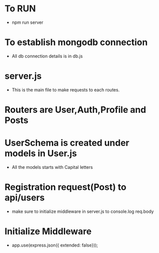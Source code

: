 # To RUN
- npm run server

# To establish mongodb connection
- All db connection details is in db.js

# server.js
- This is the main file to make requests to each routes.

# Routers are User,Auth,Profile and Posts

# UserSchema is created under models in User.js
- All the models starts with Capital letters

# Registration request(Post) to api/users
- make sure to initialize middleware in server.js to console.log req.body

# Initialize Middleware
- app.use(express.json({ extended: false}));